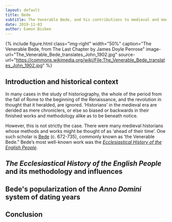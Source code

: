 ```yaml
---
layout: default
title: Bede
subtitle: The Venerable Bede, and his contributions to medieval and modern historiography
date: 2019-11-03
author: Eamon Bisbee
---
```


{% include figure.html
  class="img-right"
  width="50%"
  caption="The Venerable Bede, from The Last Chapter by James Doyle Penrose"
  image-url="The_Venerable_Bede_translates_John_1902.jpg"
  source-url="https://commons.wikimedia.org/wiki/File:The_Venerable_Bede_translates_John_1902.jpg"
%}

## Introduction and historical context

In many cases in the study of historiography, the whole of the period from the fall of Rome to the beginning of the Renaissance, and the revolution in thought that it heralded, are ignored. ‘Historians’ in the medieval era are derided as mere chroniclers, or else so biased or backwards in their finished works and methodology alike as to be beneath notice. 

However, this is not strictly the case. There were many medieval historians whose methods and works might be thought of as ‘ahead of their time’. One such scholar is [Bede](https://en.wikipedia.org/wiki/Bede) (c. 672-735), commonly known as ‘the Venerable Bede.” Bede’s most well-known work was the [*Ecclesiastical History of the English People*](https://en.wikipedia.org/wiki/Ecclesiastical_History_of_the_English_People). 


## *The Ecclesiastical History of the English People* and its methodology and influences



## Bede's popularization of the *Anno Domini* system of dating years


## Conclusion
